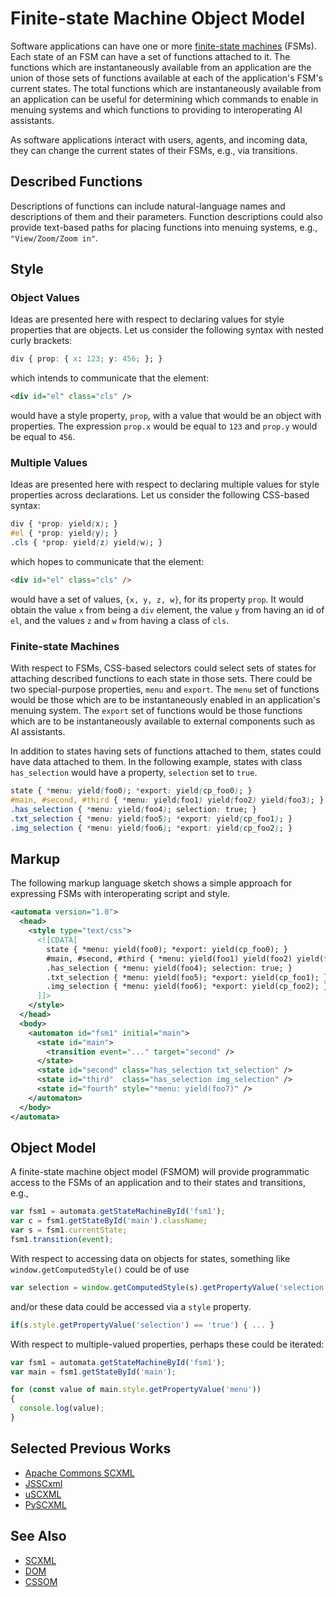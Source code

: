 # Finite-state Machine Object Model

Software applications can have one or more [finite-state machines](https://en.wikipedia.org/wiki/Finite-state_machine) (FSMs). Each state of an FSM can have a set of functions attached to it. The functions which are instantaneously available from an application are the union of those sets of functions available at each of the application's FSM's current states. The total functions which are instantaneously available from an application can be useful for determining which commands to enable in menuing systems and which functions to providing to interoperating AI assistants.

As software applications interact with users, agents, and incoming data, they can change the current states of their FSMs, e.g., via transitions.

## Described Functions

Descriptions of functions can include natural-language names and descriptions of them and their parameters. Function descriptions could also provide text-based paths for placing functions into menuing systems, e.g., `"View/Zoom/Zoom in"`.

## Style

### Object Values

Ideas are presented here with respect to declaring values for style properties that are objects. Let us consider the following syntax with nested curly brackets:

```css
div { prop: { x: 123; y: 456; }; }
```

which intends to communicate that the element:

```xml
<div id="el" class="cls" />
```

would have a style property, `prop`, with a value that would be an object with properties. The expression `prop.x` would be equal to `123` and `prop.y` would be equal to `456`.

### Multiple Values

Ideas are presented here with respect to declaring multiple values for style properties across declarations. Let us consider the following CSS-based syntax:

```css
div { *prop: yield(x); }
#el { *prop: yield(y); }
.cls { *prop: yield(z) yield(w); }
```

which hopes to communicate that the element:

```html
<div id="el" class="cls" />
```

would have a set of values, `{x, y, z, w}`, for its property `prop`. It would obtain the value `x` from being a `div` element, the value `y` from having an id of `el`, and the values `z` and `w` from having a class of `cls`.

### Finite-state Machines

With respect to FSMs, CSS-based selectors could select sets of states for attaching described functions to each state in those sets. There could be two special-purpose properties, `menu` and `export`. The `menu` set of functions would be those which are to be instantaneously enabled in an application's menuing system. The `export` set of functions would be those functions which are to be instantaneously available to external components such as AI assistants.

In addition to states having sets of functions attached to them, states could have data attached to them. In the following example, states with class `has_selection` would have a property, `selection` set to `true`.

```css
state { *menu: yield(foo0); *export: yield(cp_foo0); }
#main, #second, #third { *menu: yield(foo1) yield(foo2) yield(foo3); }
.has_selection { *menu: yield(foo4); selection: true; }
.txt_selection { *menu: yield(foo5); *export: yield(cp_foo1); }
.img_selection { *menu: yield(foo6); *export: yield(cp_foo2); }
```

## Markup

The following markup language sketch shows a simple approach for expressing FSMs with interoperating script and style.

```xml
<automata version="1.0">
  <head>
    <style type="text/css">
      <![CDATA[
        state { *menu: yield(foo0); *export: yield(cp_foo0); }
        #main, #second, #third { *menu: yield(foo1) yield(foo2) yield(foo3); }
        .has_selection { *menu: yield(foo4); selection: true; }
        .txt_selection { *menu: yield(foo5); *export: yield(cp_foo1); }
        .img_selection { *menu: yield(foo6); *export: yield(cp_foo2); }
      ]]>
    </style>
  </head>
  <body>
    <automaton id="fsm1" initial="main">
      <state id="main">
        <transition event="..." target="second" />
      </state>
      <state id="second" class="has_selection txt_selection" />
      <state id="third"  class="has_selection img_selection" />
      <state id="fourth" style="*menu: yield(foo7)" />
    </automaton>
  </body>
</automata>
```

## Object Model

A finite-state machine object model (FSMOM) will provide programmatic access to the FSMs of an application and to their states and transitions, e.g.,

```js
var fsm1 = automata.getStateMachineById('fsm1');
var c = fsm1.getStateById('main').className;
var s = fsm1.currentState;
fsm1.transition(event);
```

With respect to accessing data on objects for states, something like `window.getComputedStyle()` could be of use

```js
var selection = window.getComputedStyle(s).getPropertyValue('selection');
```

and/or these data could be accessed via a `style` property.

```js
if(s.style.getPropertyValue('selection') == 'true') { ... }
```

With respect to multiple-valued properties, perhaps these could be iterated:

```js
var fsm1 = automata.getStateMachineById('fsm1');
var main = fsm1.getStateById('main');

for (const value of main.style.getPropertyValue('menu'))
{
  console.log(value);
}
```

## Selected Previous Works

* [Apache Commons SCXML](http://jakarta.apache.org/commons/scxml/)
* [JSSCxml](https://github.com/Touffy/JSSCxml)
* [uSCXML](https://github.com/tklab-tud/uscxml)
* [PySCXML](https://github.com/jroxendal/PySCXML)

## See Also

* [SCXML](https://www.w3.org/TR/scxml/)
* [DOM](https://dom.spec.whatwg.org/)
* [CSSOM](https://drafts.csswg.org/cssom/)
